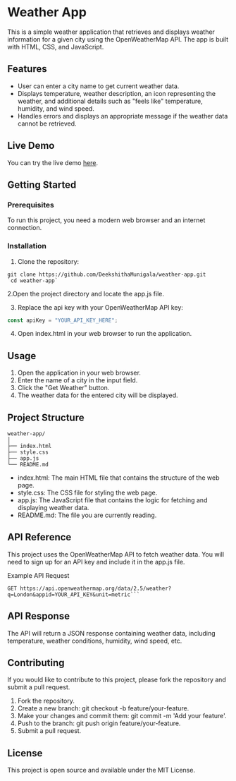 # Weather App
This is a simple weather application that retrieves and displays weather information for a given city using the OpenWeatherMap API. The app is built with HTML, CSS, and JavaScript.

## Features
* User can enter a city name to get current weather data.
* Displays temperature, weather description, an icon representing the weather, and additional details such as "feels like" temperature, humidity, and wind speed.
* Handles errors and displays an appropriate message if the weather data cannot be retrieved.

## Live Demo
You can try the live demo [here](https://weather-app-psi-coral.vercel.app/).

## Getting Started
### Prerequisites
To run this project, you need a modern web browser and an internet connection.

### Installation
1. Clone the repository:

```
git clone https://github.com/DeekshithaMunigala/weather-app.git
`cd weather-app`
```

2.Open the project directory and locate the app.js file.

3. Replace the api key with your OpenWeatherMap API key:
```javascript
const apiKey = "YOUR_API_KEY_HERE";
```
4. Open index.html in your web browser to run the application.

## Usage
1. Open the application in your web browser.
2. Enter the name of a city in the input field.
3. Click the "Get Weather" button.
4. The weather data for the entered city will be displayed.

## Project Structure
```plaintext
weather-app/
│
├── index.html
├── style.css
├── app.js
└── README.md
```
* index.html: The main HTML file that contains the structure of the web page.
* style.css: The CSS file for styling the web page.
* app.js: The JavaScript file that contains the logic for fetching and displaying weather data.
* README.md: The file you are currently reading.


## API Reference
This project uses the OpenWeatherMap API to fetch weather data. You will need to sign up for an API key and include it in the app.js file.

Example API Request
```http
GET https://api.openweathermap.org/data/2.5/weather?q=London&appid=YOUR_API_KEY&unit=metric```
```

## API Response
The API will return a JSON response containing weather data, including temperature, weather conditions, humidity, wind speed, etc.

## Contributing
If you would like to contribute to this project, please fork the repository and submit a pull request.

1. Fork the repository.
2. Create a new branch: git checkout -b feature/your-feature.
3. Make your changes and commit them: git commit -m 'Add your feature'.
4. Push to the branch: git push origin feature/your-feature.
5. Submit a pull request.

## License
This project is open source and available under the MIT License.
